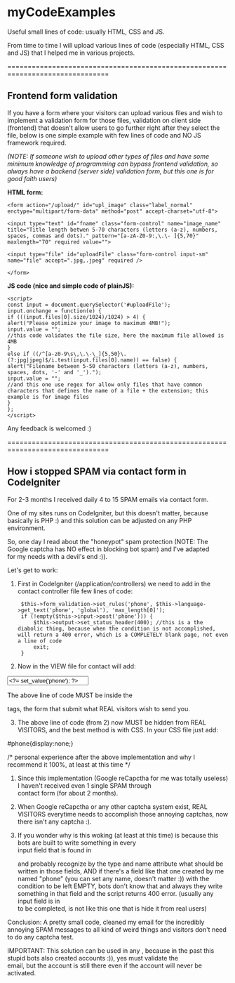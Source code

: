 # myCodeExamples
Useful small lines of code: usually HTML, CSS and JS.

From time to time I will upload various lines of code (especially HTML, CSS and JS) that I helped me in various projects.



===============================================================================

## Frontend form validation

If you have a form where your visitors can upload various files and wish to implement a validation form for those files, validation on client side (frontend) that doesn't allow users to go further right after they select the file, below is one simple example with few lines of code and NO JS framework required. 

_(NOTE: If someone wish to upload other types of files and have some minimum knowledge of programming can bypass frontend validation, so always have a backend (server side) validation form, but this one is for good faith users)_

**HTML form:**

`<form action="/upload/" id="upl_image" class="label_normal" enctype="multipart/form-data" method="post" accept-charset="utf-8">`

  `<input type="text" id="fname" class="form-control" name="image_name" title="Title length betwen 5-70 characters (letters (a-z), numbers, spaces, commas and dots)." pattern="[a-zA-Z0-9:,\.\- ]{5,70}" maxlength="70" required value="">`

  `<input type="file" id="uploadFile" class="form-control input-sm" name="file" accept=".jpg,.jpeg" required />`

`</form>`


**JS code (nice and simple code of plainJS):**

`<script>`  
		`const input = document.querySelector('#uploadFile');`  
		`input.onchange = function(e) {`  
			`if (((input.files[0].size/1024)/1024) > 4) {`  
				`alert("Please optimize your image to maximum 4MB!");`  
				`input.value = "";`  
				`//this code validates the file size, here the maximum file allowed is 4MB`  
			`}`  
			`else if ((/^[a-z0-9\s\,\.\-\_]{5,50}\.(?:jpg|jpeg)$/i.test(input.files[0].name)) == false) {`  
				`alert("Filename between 5-50 characters (letters (a-z), numbers, spaces, dots, '-' and '_').");`  
				`input.value = "";`  
				`//and this one use regex for allow only files that have common characters that defines the name of a file + the extension; this example is for image files`  
			`}`  
		`};`  
`</script>`  


Any feedback is welcomed :)

===============================================================================

## How i stopped SPAM via contact form in CodeIgniter


For 2-3 months I received daily 4 to 15 SPAM emails via contact form.  
  
One of my sites runs on CodeIgniter, but this doesn't matter, because basically is PHP :) and this solution can be adjusted on 
any PHP environment.
  
So, one day I read about the "honeypot" spam protection (NOTE: The Google captcha has NO effect in blocking bot spam) and I've adapted  
for my needs with a devil's end :)).  
  
Let's get to work:  

1. First in CodeIgniter (/application/controllers) we need to add in the contact controller file few lines of code:  
  
		$this->form_validation->set_rules('phone', $this->language->get_text('phone', 'global'), 'max_length[0]');
		if (!empty($this->input->post('phone'))) {
			$this->output->set_status_header(400); //this is a the diabolic thing, because when the condition is not accomplished, will return a 400 error, which is a COMPLETELY blank page, not even a line of code
			exit;
		}
  
  
  
2. Now in the VIEW file for contact will add:  
  
<input type="text" id="phone" name="phone" value="<?= set_value('phone'); ?>">

The above line of code MUST be inside the <form> </form> tags, the form that submit what REAL visitors wish to send you.  
  
  
  
3. The above line of code (from 2) now MUST be hidden from REAL VISITORS, and the best method is with CSS. In your CSS file just add:  
  
#phone{display:none;}



/* personal experience after the above implementation and why I recommend it 100%, at least at this time */  

1) Since this implementation (Google reCapctha for me was totally useless) I haven't received even 1 single SPAM through  
contact form (for about 2 months).

2) When Google reCapctha or any other captcha system exist, REAL VISITORS everytime needs to accomplish those annoying captchas, now  
there isn't any captcha :).  
  
3) If you wonder why is this woking (at least at this time) is because this bots are built to write something in every  
input field that is found in <form> </form> and probably recognize by the type and name attribute what should be written in those fields,
AND if there's a field like that one created by me named "phone" (you can set any name, doesn't matter :)) with the condition to be left
EMPTY, bots don't know that and always they write something in that field and the script returns 400 error. (usually any input field
is in <form> to be completed, is not like this one that is hide it from real users)


Conclusion: A pretty small code, cleaned my email for the incredibly annoying SPAM messages to all kind of weird things and visitors
don't need to do any captcha test.


IMPORTANT: This solution can be used in any <form>, because in the past this stupid bots also created accounts :)), yes must validate the  
email, but the account is still there even if the account will never be activated.
  
